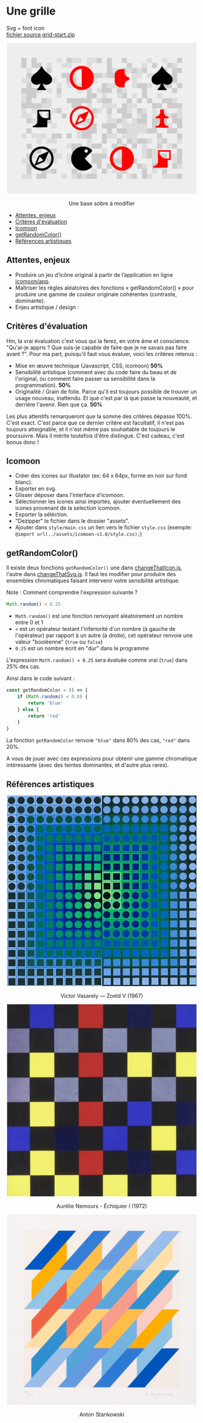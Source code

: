 # Une grille
Svg + font icon  
[fichier source grid-start.zip](./grid-start.zip)

<p align="center"><img width="500px" src="images/grid-start.png"></p>
<p align="center">
Une base sobre à modifier
</p>

- [Attentes, enjeux](#attentes-enjeux)
- [Critères d'évaluation](#critères-dévaluation)
- [Icomoon](#icomoon)
- [getRandomColor()](#getrandomcolor)
- [Références artistiques ](#références-artistiques)

## Attentes, enjeux
- Produire un jeu d’icône original à partir de l’application en ligne [icomoon/app](https://icomoon.io/app/#/select).
- Maîtriser les règles aléatoires des fonctions « getRandomColor() » pour produire une gamme de couleur originale cohérentes (contraste, dominante).
- Enjeu artistique / design : 

## Critères d'évaluation
Hm, la vrai évaluation c'est vous qui la ferez, en votre âme et conscience. "Qu'ai-je appris ? Que suis-je capable de faire que je ne savais pas faire avant ?". Pour ma part, puisqu'il faut vous évaluer, voici les critères retenus : 
- Mise en œuvre technique (Javascript, CSS, icomoon) **50%**
- Sensibilité artistique (comment avec du code faire du beau et de l'original, ou comment faire passer sa sensibilité dans la programmation). **50%**
- Originalité / Grain de folie. Parce qu'il est toujours possible de trouver un usage nouveau, inattendu. Et que c'est par là que passe la nouveauté, et derrière l'avenir. Rien que ça. **50%**

Les plus attentifs remarqueront que la somme des critères dépasse 100%. C'est exact. C'est parce que ce dernier critère est facultatif, il n'est pas toujours atteignable, et il n'est même pas souhaitable de toujours le poursuivre. Mais il mérite toutefois d'être distingué. C'est cadeau, c'est bonus donc !


## Icomoon 
- Créer des icones sur illustator (ex: 64 x 64px, forme en noir sur fond blanc).
- Exporter en svg.
- Glisser déposer dans l'interface d'icomoon.
- Sélectionner les icones ainsi importés, ajouter éventuellement des icones provenant de la selection icomoon.
- Exporter la séléction.
- "Dezipper" le fichier dans le dossier "assets".
- Ajouter dans `style/main.css` un lien vers le fichier `style.css` (exemple: `@import url(../assets/icomoon-v1.0/style.css);`)

## getRandomColor()
Il existe deux fonctions `getRandomColor()` une dans [changeThatIcon.js](./grid-start/src/changeThatIcon.js), l'autre dans [changeThatSvg.js](./grid-start/src/changeThatSvg.js). Il faut les modifier pour produire des ensembles chromatiques faisant intervenir votre sensibilité artistique.

Note : 
Comment comprendre l'expression suivante ?
```javascript
Math.random() < 0.25
```
- `Math.random()` est une fonction renvoyant aléatoirement un nombre entre 0 et 1
- `<` est un opérateur testant l'inferiorité d'un nombre (à gauche de l'opérateur) par rapport à un autre (à droite), cet opérateur renvoie une valeur "booléenne" (`true` ou `false`)
- `0.25` est un nombre écrit en "dur" dans le programme

L'expression `Math.random() < 0.25` sera évaluée comme vrai (`true`) dans 25% des cas.

Ainsi dans le code suivant :
```javascript
const getRandomColor = () => {
    if (Math.random() < 0.8) {
        return 'blue'
    } else {
        return 'red'
    }
}
```
La fonction `getRandomColor` renvoie `"blue"` dans 80% des cas, `"red"` dans 20%.

A vous de jouer avec ces expressions pour obtenir une gamme chromatique intéressante (avec des teintes dominantes, et d'autre plus rares). 

## Références artistiques

<p align="center"><img width="500px" src="images/zoeld-v-1967-vasarely.jpg"></p>
<p align="center">
Victor Vasarely — Zoeld V (1967)
</p>

<p align="center"><img width="500px" src="images/aurelie-nemours-echiquier-1972.jpg"></p>
<p align="center">
Aurélie Nemours - Échiquier I (1972)
</p>

<p align="center"><img width="500px" src="images/Anton-Stankowski-06.jpg"></p>
<p align="center">
Anton Stankowski
</p>
